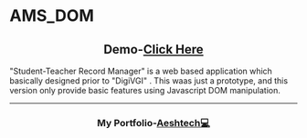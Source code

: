 # AMS_DOM
<h2 align="Center">Demo-<a href="https://aeshtech.github.io/AMS_DOM/" target="_blank">Click Here</a></h2>
"Student-Teacher Record Manager" is a web based application which basically designed prior to "DigiVGI" . This waas just a prototype, and this version only provide basic features using Javascript DOM manipulation.
<hr>
<h3 align="Center">My Portfolio-<a href="https://aeshtech.com" target="_blank">Aeshtech💻</a></h3>
